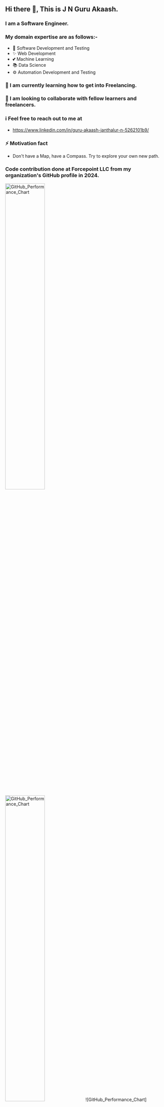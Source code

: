 ## Hi there 👋, This is J N Guru Akaash.

<!--
**guruakaashjn/guruakaashjn** is a ✨ _special_ ✨ repository because its `README.md` (this file) appears on your GitHub profile.
Here are some ideas to get you started:
- 🔭 I’m currently working on ...
- 🌱 I’m currently learning ...
- 👯 I’m looking to collaborate on ...
- 🤔 I’m looking for help with ...
- 💬 Ask me about ...
- 📫 How to reach me: ...
- 😄 Pronouns: ...
- ⚡ Fun fact: ...
-->

### I am a Software Engineer.

### My domain expertise are as follows:-

- 💖 Software Development and Testing
- ✨ Web Development
- 💕 Machine Learning
- 📚 Data Science
- ⚙ Automation Development and Testing

### 🌱 I am currently learning how to get into Freelancing.
### 👯 I am looking to collaborate with fellow learners and freelancers.

### ℹ Feel free to reach out to me at
- https://www.linkedin.com/in/guru-akaash-janthalur-n-5262101b9/

### ⚡ Motivation fact
- Don't have a Map, have a Compass. Try to explore your own new path.

### Code contribution done at Forcepoint LLC from my organization's GitHub profile in 2024.
<img src="https://github.com/user-attachments/assets/b3ff6d24-eb4b-4d3b-bd33-21a0d12b1969" width="50%" alt="GitHub_Performance_Chart" />
<img src="https://github.com/user-attachments/assets/b3ff6d24-eb4b-4d3b-bd33-21a0d12b1969" width="50%" alt="GitHub_Performance_Chart" />
![GitHub_Performance_Chart](https://github.com/user-attachments/assets/b3ff6d24-eb4b-4d3b-bd33-21a0d12b1969)

### I Was among the Top 2 contributors (out of 35-36 team of contributors) from my previous organization's GitHub profile.
![GitHub_Performance_Graph](https://github.com/user-attachments/assets/67b59c8b-a469-4676-8df3-7d468aacf2d5)



